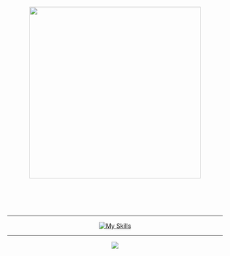 <div align="center">
  <header id="header">
    <div>
        <img src="https://komarev.com/ghpvc/?username=kawasakime&style=flat-square&color=blue" alt=""/>
    </div>
    <br/>
    <img width="400" src="https://media.giphy.com/media/HyOOyynWxMxig/giphy.gif"/>
    
  </header>
  
  <div>
    <br/>
  </div>
  
  ---
  
 [![My Skills](https://skillicons.dev/icons?i=html,css,scss,js,ts,react,git,figma)](https://skillicons.dev)
 
 ---
 
   <div>
    <img src="https://github-profile-summary-cards.vercel.app/api/cards/profile-details?username=kawasakime&theme=github_dark" />
  </div>
  
  
</div>
